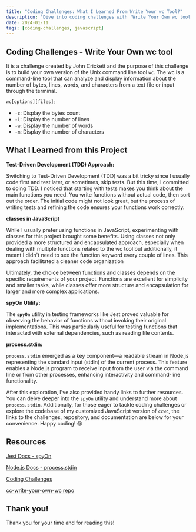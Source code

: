 ```yaml
---
title: "Coding Challenges: What I Learned From Write Your wc Tool?"
description: "Dive into coding challenges with 'Write Your Own wc tool.' Explore TDD, classes in JavaScript, and utilities like spyOn and process.stdin."
date: 2024-01-11
tags: [coding-challenges, javascript]
---
```


## Coding Challenges - Write Your Own wc tool

It is a challenge created by John Crickett and the purpose of this challenge is to build your own version of the Unix command line tool `wc`. The wc is a command-line tool that can analyze and display information about the number of bytes, lines, words, and characters from a text file or input through the terminal.

```js
wc[options][files];
```

- `-c`: Display the bytes count
- `-l`: Display the number of lines
- `-w`: Display the number of words
- `-m`: Display the number of characters

## What I Learned from this Project

**Test-Driven Development (TDD) Approach:**

Switching to Test-Driven Development (TDD) was a bit tricky since I usually code first and test later, or sometimes, skip tests. But this time, I committed to doing TDD. I noticed that starting with tests makes you think about the main functions you need. You write functions without actual code, then sort out the order. The initial code might not look great, but the process of writing tests and refining the code ensures your functions work correctly.

**classes in JavaScript**

While I usually prefer using functions in JavaScript, experimenting with classes for this project brought some benefits. Using classes not only provided a more structured and encapsulated approach, especially when dealing with multiple functions related to the wc tool but additionally, it meant I didn't need to see the function keyword every couple of lines. This approach facilitated a cleaner code organization

Ultimately, the choice between functions and classes depends on the specific requirements of your project. Functions are excellent for simplicity and smaller tasks, while classes offer more structure and encapsulation for larger and more complex applications.

**spyOn Utility:**

The **`spyOn`** utility in testing frameworks like Jest proved valuable for observing the behavior of functions without invoking their original implementations. This was particularly useful for testing functions that interacted with external dependencies, such as reading file contents.

**process.stdin:**

`process.stdin` emerged as a key component—a readable stream in Node.js representing the standard input (stdin) of the current process. This feature enables a Node.js program to receive input from the user via the command line or from other processes, enhancing interactivity and command-line functionality.

After this exploration, I've also provided handy links to further resources. You can delve deeper into the `spyOn` utility and understand more about `process.stdin`. Additionally, for those eager to tackle coding challenges or explore the codebase of my customized JavaScript version of `ccwc`, the links to the challenges, repository, and documentation are below for your convenience. Happy coding! 😎

## Resources

[Jest Docs - spyOn](https://jestjs.io/docs/jest-object#jestspyonobject-methodname)

[Node.js Docs - process.stdin](https://nodejs.org/api/process.html#process_process_stdin)

[Coding Challenges](https://codingchallenges.fyi/)

[cc-write-your-own-wc repo](https://github.com/victoriacheng15/cc-write-your-own-wc/tree/main#readme)

## Thank you!

Thank you for your time and for reading this!
